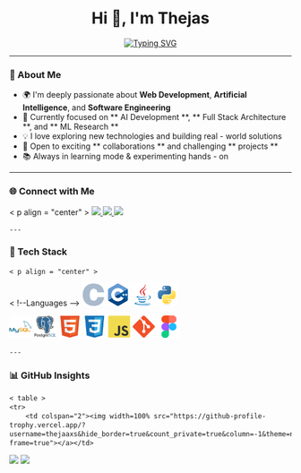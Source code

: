 <h1 align="center">Hi 👋, I'm Thejas</h1>
 
<div align="center">
  <a href="https://git.io/typing-svg"> 
    <img src="https://readme-typing-svg.demolab.com?font=Fira+Code&weight=900&size=26&duration=3000&pause=500&color=FDFEFE&background=2A2E3425&center=true&vCenter=true&lines=Software+Engineer;Web+Developer;AI+Enthusiast;Full+Stack+Developer" alt="Typing SVG" />
  </a> 
</div>

---

### 🚀 About Me

- 🌍 I'm deeply passionate about **Web Development**, **Artificial Intelligence**, and **Software Engineering**
- 🎯 Currently focused on ** AI Development **, ** Full Stack Architecture **, and ** ML Research **
- 💡 I love exploring new technologies and building real - world solutions
- 🤝 Open to exciting ** collaborations ** and challenging ** projects **
- 📚 Always in learning mode & experimenting hands - on

---

### 🌐 Connect with Me

< p align = "center" >
  <a href="https://twitter.com/thejaaxs" target="_blank">
    <img src="https://img.shields.io/badge/Twitter-%231DA1F2.svg?&style=for-the-badge&logo=twitter&logoColor=white" />
  </a>
  <a href="https://www.linkedin.com/in/thejaaxs" target="_blank">
    <img src="https://img.shields.io/badge/LinkedIn-%230077B5.svg?&style=for-the-badge&logo=linkedin&logoColor=white" />
  </a>
  <a href="https://github.com/thejaaxs" target="_blank">
    <img src="https://img.shields.io/badge/GitHub-%2312100E.svg?&style=for-the-badge&logo=github&logoColor=white" />
  </a>
</p >

    ---

### 🧠 Tech Stack

    < p align = "center" >
  < !--Languages -->
  <img src="https://raw.githubusercontent.com/devicons/devicon/master/icons/c/c-original.svg" alt="C" width="40" height="40"/>
  <img src="https://raw.githubusercontent.com/devicons/devicon/master/icons/cplusplus/cplusplus-original.svg" alt="C++" width="40" height="40"/>
  <img src="https://raw.githubusercontent.com/devicons/devicon/master/icons/java/java-original.svg" alt="Java" width="40" height="40"/>
  <img src="https://raw.githubusercontent.com/devicons/devicon/master/icons/python/python-original.svg" alt="Python" width="40" height="40"/>

  <!--Databases -->
  <img src="https://raw.githubusercontent.com/devicons/devicon/master/icons/mysql/mysql-original-wordmark.svg" alt="MySQL" width="40" height="40"/>
  <img src="https://raw.githubusercontent.com/devicons/devicon/master/icons/postgresql/postgresql-original-wordmark.svg" alt="PostgreSQL" width="40" height="40"/>

  <!--Frontend -->
  <img src="https://raw.githubusercontent.com/devicons/devicon/master/icons/html5/html5-original.svg" alt="HTML5" width="40" height="40"/>
  <img src="https://raw.githubusercontent.com/devicons/devicon/master/icons/css3/css3-original.svg" alt="CSS3" width="40" height="40"/>
  <img src="https://raw.githubusercontent.com/devicons/devicon/master/icons/javascript/javascript-original.svg" alt="JavaScript" width="40" height="40"/>

  <!--Tools -->
  <img src="https://raw.githubusercontent.com/devicons/devicon/master/icons/git/git-original.svg" alt="Git" width="40" height="40"/>
  <img src="https://raw.githubusercontent.com/devicons/devicon/master/icons/figma/figma-original.svg" alt="Figma" width="40" height="40"/>
</p >

    ---

### 📊 GitHub Insights

    < table >
    <tr>
        <td colspan="2"><img width=100% src="https://github-profile-trophy.vercel.app/?username=thejaaxs&hide_border=true&count_private=true&column=-1&theme=nord&no-frame=true"></a></td>
  </tr >
	<tr>
		<td colspan = "2"><img src="https://github-readme-activity-graph.vercel.app/graph?username=thejaaxs&bg_color=2e3440&hide_border=true&point=false&line=88c0d0&radius=8&area=true&area_color=88c0d0&title_color=ffffff&color=ffffff"></a></td>
	</tr>
	<tr>
<!-- 		<td><img src="https://github-readme-streak-stats.herokuapp.com/?user=thejaaxs&theme=nord"></a></td> -->
<!-- 		<td><img src="https://github-readme-streak-stats.herokuapp.com/?user=thejaaxs&theme=nord_dark&hide_border=true"></a></td> -->
<!-- 		<td><img src="https://streak-stats.demolab.com?user=thejaaxs&theme=nord&hide_border=true"></a></td> -->
		<td><img src="http://github-profile-summary-cards.vercel.app/api/cards/profile-details?username=thejaaxs&theme=nord_dark"></a></td>
	</tr>
	<!-- < tr >
		<td><img src="https://wakatime.com/share/@savatar/e7f4c18b-c280-4392-879c-b70f9fdd98e8.svg"></a>			</td>
		<td><img src="https://wakatime.com/share/@savatar/f8a8bf1d-a5f6-45f5-94e9-a7fd08ad7783.svg"></a>			</td>
	</tr > -->
	</table >
